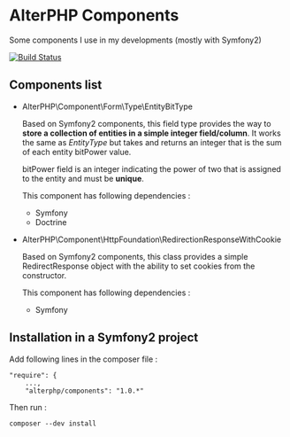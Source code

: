 AlterPHP Components
====================



Some components I use in my developments (mostly with Symfony2)

[![Build Status](https://secure.travis-ci.org/alterphp/components.png?branch=master)](http://travis-ci.org/alterphp/components)

Components list
--------------------

*   AlterPHP\Component\Form\Type\EntityBitType

    Based on Symfony2 components, this field type provides the way to __store
a collection of entities in a simple integer field/column__. It works the same
as _EntityType_ but takes and returns an integer that is the sum of each entity
bitPower value.

    bitPower field is an integer indicating the power of two that is assigned to the entity and must be __unique__.

    This component has following dependencies :
    * Symfony
    * Doctrine

*   AlterPHP\Component\HttpFoundation\RedirectionResponseWithCookie

    Based on Symfony2 components, this class provides a simple RedirectResponse object
with the ability to set cookies from the constructor.

    This component has following dependencies :
    * Symfony


Installation in a Symfony2 project
--------------------

Add following lines in the composer file :

    "require": {
        ...,
        "alterphp/components": "1.0.*"

Then run :

    composer --dev install
